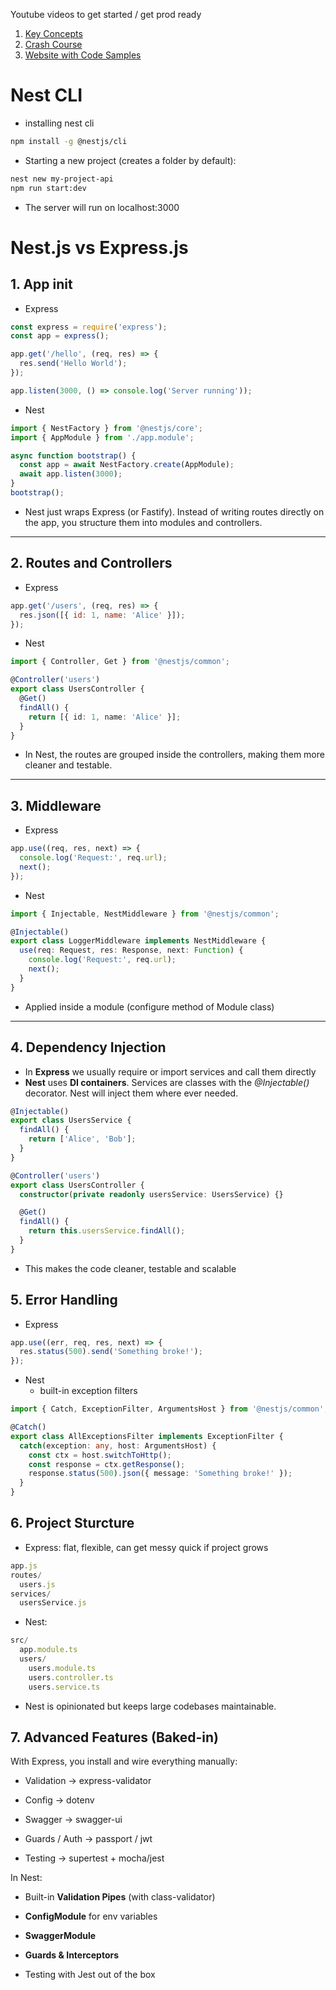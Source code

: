 Youtube videos to get started / get prod ready
1. [Key Concepts](https://www.youtube.com/watch?v=IdsBwplQAMw&list=PLnsTzQ998QGQRY_8SaeMyd3_RuLyegJyx)
2. [Crash Course](https://www.youtube.com/watch?v=2n3xS89TJMI&list=PLlaDAvA2MhR2jb8zavu6I-w1BA878aHcB)
3. [Website with Code Samples](https://wanago.io/courses/api-with-nestjs/)

# Nest CLI

- installing nest cli
```bash
npm install -g @nestjs/cli
```
- Starting a new project (creates a folder by default):
```bash
nest new my-project-api
npm run start:dev
```
- The server will run on localhost:3000

# Nest.js vs Express.js

## 1. App init
- Express
```js
const express = require('express');
const app = express();

app.get('/hello', (req, res) => {
  res.send('Hello World');
});

app.listen(3000, () => console.log('Server running'));
```
- Nest
```ts
import { NestFactory } from '@nestjs/core';
import { AppModule } from './app.module';

async function bootstrap() {
  const app = await NestFactory.create(AppModule);
  await app.listen(3000);
}
bootstrap();
```
- Nest just wraps Express (or Fastify). Instead of writing routes directly on the app, you structure them into modules and controllers.

---

## 2. Routes and Controllers
- Express
```js
app.get('/users', (req, res) => {
  res.json([{ id: 1, name: 'Alice' }]);
});
```
- Nest
```ts
import { Controller, Get } from '@nestjs/common';

@Controller('users')
export class UsersController {
  @Get()
  findAll() {
    return [{ id: 1, name: 'Alice' }];
  }
}
```
- In Nest, the routes are grouped inside the controllers, making them more cleaner and testable.
---

## 3. Middleware
- Express
```js
app.use((req, res, next) => {
  console.log('Request:', req.url);
  next();
});
```
- Nest
```ts
import { Injectable, NestMiddleware } from '@nestjs/common';

@Injectable()
export class LoggerMiddleware implements NestMiddleware {
  use(req: Request, res: Response, next: Function) {
    console.log('Request:', req.url);
    next();
  }
}
```
- Applied inside a module (configure method of Module class)

---

## 4. Dependency Injection
- In **Express** we usually require or import services and call them directly 
- **Nest** uses **DI containers**. Services are classes with the *@Injectable()* decorator. Nest will inject them where ever needed.
```ts
@Injectable()
export class UsersService {
  findAll() {
    return ['Alice', 'Bob'];
  }
}

@Controller('users')
export class UsersController {
  constructor(private readonly usersService: UsersService) {}

  @Get()
  findAll() {
    return this.usersService.findAll();
  }
}
```
- This makes the code cleaner, testable and scalable 

## 5. Error Handling
- Express
```js
app.use((err, req, res, next) => {
  res.status(500).send('Something broke!');
});
```
- Nest
	- built-in exception filters
```ts
import { Catch, ExceptionFilter, ArgumentsHost } from '@nestjs/common';

@Catch()
export class AllExceptionsFilter implements ExceptionFilter {
  catch(exception: any, host: ArgumentsHost) {
    const ctx = host.switchToHttp();
    const response = ctx.getResponse();
    response.status(500).json({ message: 'Something broke!' });
  }
}
```

## 6. Project Sturcture
- Express: flat, flexible, can get messy quick if project grows
```js
app.js
routes/
  users.js
services/
  usersService.js
```
- Nest: 
```ts
src/
  app.module.ts
  users/
    users.module.ts
    users.controller.ts
    users.service.ts
```
- Nest is opinionated but keeps large codebases maintainable.


## 7. Advanced Features (Baked-in)
With Express, you install and wire everything manually:

- Validation → express-validator
    
- Config → dotenv
    
- Swagger → swagger-ui
    
- Guards / Auth → passport / jwt
    
- Testing → supertest + mocha/jest
  
In Nest:

- Built-in **Validation Pipes** (with class-validator)
    
- **ConfigModule** for env variables
    
- **SwaggerModule**
    
- **Guards & Interceptors**
    
- Testing with Jest out of the box